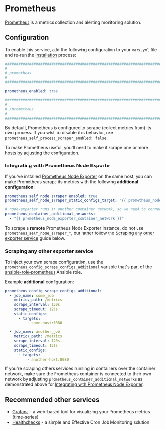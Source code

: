 # Prometheus

[Prometheus](https://prometheus.io/) is a metrics collection and alerting monitoring solution.


## Configuration

To enable this service, add the following configuration to your `vars.yml` file and re-run the [installation](../installing.md) process:

```yaml
########################################################################
#                                                                      #
# prometheus                                                           #
#                                                                      #
########################################################################

prometheus_enabled: true

########################################################################
#                                                                      #
# /prometheus                                                          #
#                                                                      #
########################################################################
```

By default, Prometheus is configured to scrape (collect metrics from) its own process. If you wish to disable this behavior, use `prometheus_self_process_scraper_enabled: false`.

To make Prometheus useful, you'll need to make it scrape one or more hosts by adjusting the configuration.


### Integrating with Prometheus Node Exporter

If you've installed [Prometheus Node Exporter](prometheus-node-exporter.md) on the same host, you can make Prometheus scrape its metrics with the following **additional configuration**:

```yaml
prometheus_self_node_scraper_enabled: true
prometheus_self_node_scraper_static_configs_target: "{{ prometheus_node_exporter_identifier }}:9100"

# node-exporter runs in another container network, so we need to connect to it.
prometheus_container_additional_networks:
  - "{{ prometheus_node_exporter_container_network }}"
```

To scrape a **remote** Prometheus Node Exporter instance, do not use `prometheus_self_node_scraper_*`, but rather follow the [Scraping any other exporter service](#scraping-any-other-exporter-service) guide below.


### Scraping any other exporter service

To inject your own scrape configuration, use the `prometheus_config_scrape_configs_additional` variable that's part of the [ansible-role-prometheus](https://github.com/mother-of-all-self-hosting/ansible-role-prometheus) Ansible role.

Example **additional** configuration:

```yaml
prometheus_config_scrape_configs_additional:
  - job_name: some_job
    metrics_path: /metrics
    scrape_interval: 120s
    scrape_timeout: 120s
    static_configs:
      - targets:
          - some-host:8080

  - job_name: another_job
    metrics_path: /metrics
    scrape_interval: 120s
    scrape_timeout: 120s
    static_configs:
      - targets:
          - another-host:8080
```

If you're scraping others services running in containers over the container network, make sure the Prometheus container is connected to their own network by adjusting `prometheus_container_additional_networks` as demonstrated above for [Integrating with Prometheus Node Exporter](#integrating-with-prometheus-node-exporter).


## Recommended other services

- [Grafana](grafana.md) - a web-based tool for visualizing your Prometheus metrics (time-series)
- [Healthchecks](healthchecks.md) - a simple and Effective Cron Job Monitoring solution
